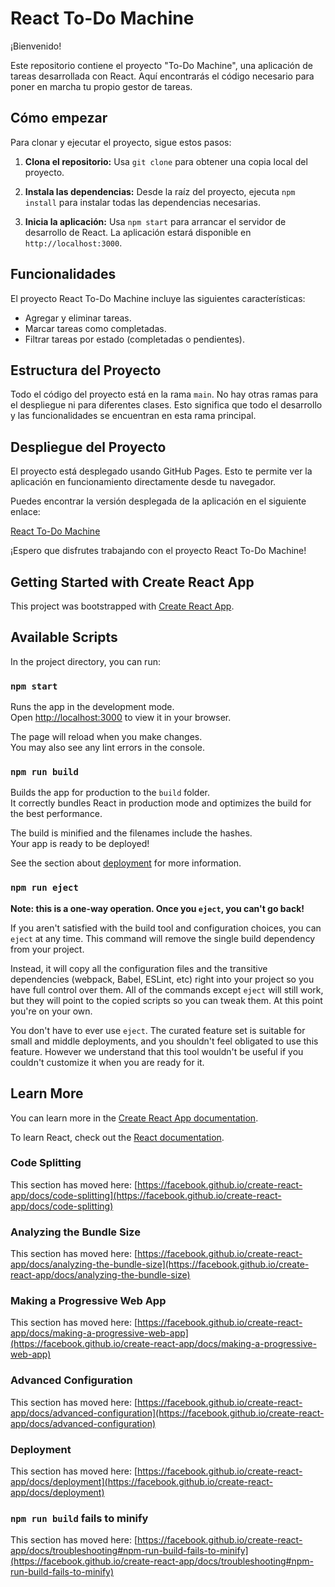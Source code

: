 # React To-Do Machine

¡Bienvenido!

Este repositorio contiene el proyecto "To-Do Machine", una aplicación de tareas desarrollada con React. Aquí encontrarás el código necesario para poner en marcha tu propio gestor de tareas.

## Cómo empezar

Para clonar y ejecutar el proyecto, sigue estos pasos:

1. **Clona el repositorio:** Usa `git clone` para obtener una copia local del proyecto.

2. **Instala las dependencias:** Desde la raíz del proyecto, ejecuta `npm install` para instalar todas las dependencias necesarias.

3. **Inicia la aplicación:** Usa `npm start` para arrancar el servidor de desarrollo de React. La aplicación estará disponible en `http://localhost:3000`.

## Funcionalidades

El proyecto React To-Do Machine incluye las siguientes características:

- Agregar y eliminar tareas.
- Marcar tareas como completadas.
- Filtrar tareas por estado (completadas o pendientes).

## Estructura del Proyecto

Todo el código del proyecto está en la rama `main`. No hay otras ramas para el despliegue ni para diferentes clases. Esto significa que todo el desarrollo y las funcionalidades se encuentran en esta rama principal.

## Despliegue del Proyecto

El proyecto está desplegado usando GitHub Pages. Esto te permite ver la aplicación en funcionamiento directamente desde tu navegador.

Puedes encontrar la versión desplegada de la aplicación en el siguiente enlace:

[React To-Do Machine](https://ljdr64.github.io/react-to-do-machine)

¡Espero que disfrutes trabajando con el proyecto React To-Do Machine!

## Getting Started with Create React App

This project was bootstrapped with [Create React App](https://github.com/facebook/create-react-app).

## Available Scripts

In the project directory, you can run:

### `npm start`

Runs the app in the development mode.\
Open [http://localhost:3000](http://localhost:3000) to view it in your browser.

The page will reload when you make changes.\
You may also see any lint errors in the console.

### `npm run build`

Builds the app for production to the `build` folder.\
It correctly bundles React in production mode and optimizes the build for the best performance.

The build is minified and the filenames include the hashes.\
Your app is ready to be deployed!

See the section about [deployment](https://facebook.github.io/create-react-app/docs/deployment) for more information.

### `npm run eject`

**Note: this is a one-way operation. Once you `eject`, you can't go back!**

If you aren't satisfied with the build tool and configuration choices, you can `eject` at any time. This command will remove the single build dependency from your project.

Instead, it will copy all the configuration files and the transitive dependencies (webpack, Babel, ESLint, etc) right into your project so you have full control over them. All of the commands except `eject` will still work, but they will point to the copied scripts so you can tweak them. At this point you're on your own.

You don't have to ever use `eject`. The curated feature set is suitable for small and middle deployments, and you shouldn't feel obligated to use this feature. However we understand that this tool wouldn't be useful if you couldn't customize it when you are ready for it.

## Learn More

You can learn more in the [Create React App documentation](https://facebook.github.io/create-react-app/docs/getting-started).

To learn React, check out the [React documentation](https://reactjs.org/).

### Code Splitting

This section has moved here: [https://facebook.github.io/create-react-app/docs/code-splitting](https://facebook.github.io/create-react-app/docs/code-splitting)

### Analyzing the Bundle Size

This section has moved here: [https://facebook.github.io/create-react-app/docs/analyzing-the-bundle-size](https://facebook.github.io/create-react-app/docs/analyzing-the-bundle-size)

### Making a Progressive Web App

This section has moved here: [https://facebook.github.io/create-react-app/docs/making-a-progressive-web-app](https://facebook.github.io/create-react-app/docs/making-a-progressive-web-app)

### Advanced Configuration

This section has moved here: [https://facebook.github.io/create-react-app/docs/advanced-configuration](https://facebook.github.io/create-react-app/docs/advanced-configuration)

### Deployment

This section has moved here: [https://facebook.github.io/create-react-app/docs/deployment](https://facebook.github.io/create-react-app/docs/deployment)

### `npm run build` fails to minify

This section has moved here: [https://facebook.github.io/create-react-app/docs/troubleshooting#npm-run-build-fails-to-minify](https://facebook.github.io/create-react-app/docs/troubleshooting#npm-run-build-fails-to-minify)
